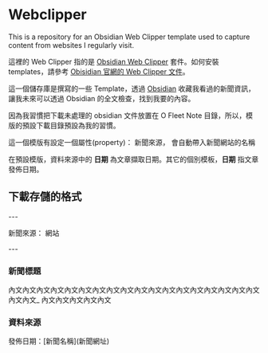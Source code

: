# Webclipper
This is a repository for an Obsidian Web Clipper template used to capture content from websites I regularly visit.

這裡的 Web Clipper 指的是 [Obsidian Web Clipper](https://github.com/obsidianmd/obsidian-clipper) 套件。如何安裝 templates，請參考 [Obisidian 官網的 Web Clipper 文件](https://help.obsidian.md/web-clipper/templates)。

這一個儲存庫是撰寫的一些 Template，透過 [Obsidian](https://obsidian.md/) 收藏我看過的新聞資訊，讓我未來可以透過 Obsidian 的全文檢查，找到我要的內容。

因為我習慣把下載未處理的 obsidian 文件放置在 O Fleet Note 目錄，所以，模版的預設下載目錄預設為我的習慣。

這一個模版有設定一個屬性(property)： 新聞來源，  會自動帶入新聞網站的名稱

在預設模版，資料來源中的 **日期** 為文章擷取日期。其它的個別模板，**日期** 指文章發佈日期。
## 下載存儲的格式
\-\-\-

新聞來源： 網站

\-\-\-

###  新聞標題

內文內文內文內文內文內文內文內文內文內文內文內文內文內文內文內文內文內文內文內文_
內文內文內文內文內文

### 資料來源
發佈日期：\[新聞名稱\]\(新聞網址\)

